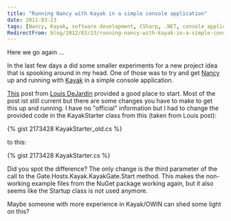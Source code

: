```yaml
---
title: "Running Nancy with Kayak in a simple console application"
date: 2011-03-23
tags: [Nancy, Kayak, software development, CSharp, .NET, console application, self host, OWIN]
RedirectFrom: blog/2012/03/23/running-nancy-with-kayak-in-a-simple-console-application/*
---
```


Here we go again ...

In the last few days a did some smaller experiments for a new project idea that is spooking around in my head. One of those was to try and get [Nancy](http://nancyfx.org/) up and running with [Kayak](http://kayakhttp.com/) in a simple console application.

[This](http://whereslou.com/2012/01/16/gate-0-2-1-implementation-of-owin-online-at-nuget) post from [Louis DeJardin](http://twitter.com/loudej) provided a good place to start. Most of the post ist still current but there are some changes you have to make to get this up and running. I have no "official" information but I had to change the provided code in the KayakStarter class from this (taken from Louis post):

{% gist 2173428 KayakStarter_old.cs %}

to this:

{% gist 2173428 KayakStarter.cs %}

Did you spot the difference? The only change is the third parameter of the call to the Gate.Hosts.Kayak.KayakGate.Start method. This makes the non-working example files from the NuGet package working again, but it also seems like the Startup class is not used anymore.

Maybe someone with more experience in Kayak/OWIN can shed some light on this?

